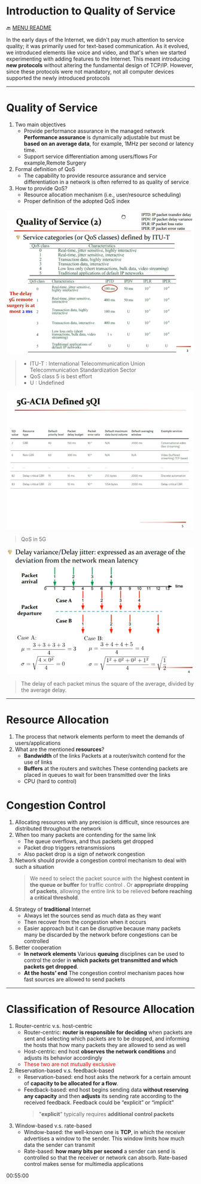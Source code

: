 Introduction to Quality of Service
===
🔙 [MENU README](../README.md)

In the early days of the Internet, we didn't pay much attention to service quality; it was primarily used for text-based communication. As it evolved, we introduced elements like voice and video, and that's when we started experimenting with adding features to the Internet. This meant introducing **new protocols** without altering the fundamental design of TCP/IP. 
However, since these protocols were not mandatory, not all computer devices supported the newly introduced protocols

---

# Quality of Service
1. Two main objectives
   - Provide performance assurance in the managed network
     **Performance assurance** is dynamically adjustable but must be **based on an average data**, for example, 1MHz per second or latency time.
   - Support service differentiation among users/flows
     For example,Remote Surgery
2. Formal definition of QoS
   - The capability to provide resource assurance and service 
differentiation in a network is often referred to as quality of service
3. How to provide QoS?
   - Resource allocation mechanism (i.e., user/resource scheduling)
   - Proper definition of the adopted QoS index


![](../src/Quality%20of%20Service.png)
> - ITU-T : International Telecommunication Union Telecommunication Standardization Sector
> - QoS class 5 is best effort
> - U : Undefined

![](../src/Quality%20of%20Service%202.png)
> QoS in 5G


![](../src/Quality%20of%20Service%203.png)
> The delay of each packet minus the square of the average, divided by the average delay.

---

# Resource Allocation
1. The process that network elements perform to 
meet the demands of users/applications
2. What are the mentioned **resources**?
   - **Bandwidth** of the links
     Packets at a router/switch contend for the use of links
   - **Buffers** at the routers and switches
     These contending packets are placed in queues to wait for been 
transmitted over the links
   - CPU (hard to control)

# Congestion Control
1. Allocating resources with any precision is difficult, 
since resources are distributed throughout the 
network
2. When too many packets are contending for the same link
   - The queue overflows, and thus packets get dropped
   - Packet drop triggers retransmissions
   - Also packet drop is a sign of network congestion
3. Network should provide a congestion control mechanism to deal with such a situation
    >  We need to select the packet source with the **highest content in the queue or buffer** for traffic control .
    > Or **appropriate dropping of packets**, allowing the entire link to be relieved **before reaching a critical threshold**.
4. Strategy of **traditional** Internet
   - Always let the sources send as much data as they want
   - Then recover from the congestion when it occurs
   - Easier approach but it can be disruptive because many packets many be discarded by the network before congestions can be controlled
5. Better cooperation
   - **In network elements**
    Various **queuing** disciplines can be used to control the order in **which packets get transmitted and which packets get dropped**.
   - **At the hosts’ end**
    The congestion control mechanism paces how fast sources are allowed to send packets



---

# Classification of Resource Allocation
1. Router-centric v.s. host-centric
   - Router-centric: **router is responsible for deciding** when packets are sent and selecting which packets are to be dropped, and informing the hosts that how many packets they are allowed to send as well
   - Host-centric: end host **observes the network conditions** and 
adjusts its behavior accordingly
   - <font color="red">These two are not mutually exclusive</font>
2. Reservation-based v.s. feedback-based
   - Reservation-based: end host asks the network for a certain 
amount of **capacity to be allocated for a flow**.
   - Feedback-based: end host begins sending data **without reserving 
any capacity** and then **adjusts** its sending rate according to the 
received feedback. Feedback could be “explicit” or “implicit”
        > "**explicit**" typically requires **additional control packets**
3. Window-based v.s. rate-based
   - Window-based: the well-known one is **TCP**, in which the receiver 
advertises a window to the sender. This window limits how much 
data the sender can transmit
   - Rate-based: **how many bits per second** a sender can send is 
controlled so that the receiver or network can absorb. Rate-based 
control makes sense for multimedia applications


00:55:00